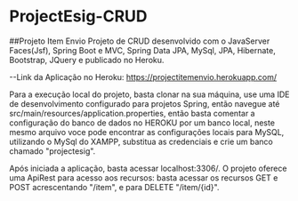 # ProjectEsig-CRUD

##Projeto Item Envio
Projeto de CRUD desenvolvido com o JavaServer Faces(Jsf), Spring Boot e MVC, Spring Data JPA, MySql, JPA, Hibernate, Bootstrap, JQuery e publicado no Heroku.

--Link da Aplicação no Heroku: https://projectitemenvio.herokuapp.com/

Para a execução local do projeto, basta clonar na sua máquina, use uma IDE de desenvolvimento configurado para projetos Spring, então navegue até src/main/resources/application.properties, então basta comentar a configuração do banco de dados no HEROKU por um banco local, neste mesmo arquivo voce pode encontrar as configurações locais para MySQL, utilizando o MySql do XAMPP, substitua as credenciais e crie um banco chamado "projectesig".

Após iniciada a aplicação, basta acessar localhost:3306/. O projeto oferece uma ApiRest para acesso aos recursos: basta acessar os recursos GET e POST acrescentando "/item", e para DELETE "/item/{id}".
